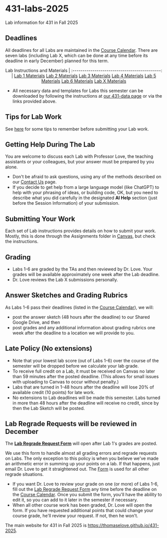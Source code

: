 # 431-labs-2025

Lab information for 431 in Fall 2025

## Deadlines

All deadlines for all Labs are maintained in the [Course Calendar](https://thomaselove.github.io/431-2025/calendar.html). There are seven labs (including Lab X, which can be done at any time before its deadline in early December) planned for this term.

<div align="center">

Lab Instructions and Materials
| :--------------------------------------------: |
[Lab 1 Materials](https://github.com/THOMASELOVE/431-labs-2024/blob/main/lab1/)
[Lab 2 Materials](https://github.com/THOMASELOVE/431-labs-2024/blob/main/lab2/)
[Lab 3 Materials](https://github.com/THOMASELOVE/431-labs-2024/blob/main/lab3/)
[Lab 4 Materials](https://github.com/THOMASELOVE/431-labs-2024/blob/main/lab4/)
[Lab 5 Materials](https://github.com/THOMASELOVE/431-labs-2024/blob/main/lab5/)
[Lab 6 Materials](https://github.com/THOMASELOVE/431-labs-2024/blob/main/lab6/)
[Lab X Materials](https://github.com/THOMASELOVE/431-labs-2025/blob/main/labX/)

</div>

- All necessary data and templates for Labs this semester can be downloaded by following the instructions at [our 431-data page](https://github.com/THOMASELOVE/431-data) or via the links provided above.

## Tips for Lab Work

See [here](tips.md) for some tips to remember before submitting your Lab work.

## Getting Help During The Lab

You are welcome to discuss each Lab with Professor Love, the teaching assistants or your colleagues, but your answer must be prepared by you alone. 

- Don't be afraid to ask questions, using any of the methods described on our [Contact Us](https://thomaselove.github.io/431-2025/contact.html) page.
- If you decide to get help from a large language model (like ChatGPT) to help with your phrasing of ideas, or building code, OK, but you need to describe what you did carefully in the designated **AI Help** section (just before the Session Information) of your submission.

## Submitting Your Work

Each set of Lab instructions provides details on how to submit your work. Mostly, this is done through the Assignments folder in [Canvas](https://canvas.case.edu/), but check the instructions.

## Grading

- Labs 1-6 are graded by the TAs and then reviewed by Dr. Love. Your grades will be available approximately one week after the Lab deadline. 
- Dr. Love reviews the Lab X submissions personally. 
 
## Answer Sketches and Grading Rubrics

As Labs 1-6 pass their deadlines (listed in the [Course Calendar](https://thomaselove.github.io/431-2025/calendar.html)), we will:

- post the answer sketch (48 hours after the deadline) to our Shared Google Drive, and then
- post grades and any additional information about grading rubrics one week after the deadline to a location we will provide to you.

## Late Policy (No extensions)

- Note that your lowest lab score (out of Labs 1-6) over the course of the semester will be dropped before we calculate your lab grade.
- To receive full credit on a Lab, it must be received on Canvas no later than 59 minutes after the posted deadline. (This allows for small issues with uploading to Canvas to occur without penalty.)
- Labs that are turned in 1-48 hours after the deadline will lose 20% of available credit (10 points) for late work.
- No extensions to Lab deadlines will be made this semester. Labs turned in more than 48 hours after the deadline will receive no credit, since by then the Lab Sketch will be posted.

## Lab Regrade Requests will be reviewed in December

The **[Lab Regrade Request Form](https://bit.ly/431-2025-lab-regrade-request)** will open after Lab 1's grades are posted. 

We use this form to handle almost all grading errors and regrade requests on Labs. The only exception to this policy is when you believe we've made an arithmetic error in summing up your points on a lab. If that happens, just email Dr. Love to get it straightened out. The [Form](https://bit.ly/431-2025-lab-regrade-request) is used for all other regrade situations.

- If you want Dr. Love to review your grade on one (or more) of Labs 1-6, fill out the [Lab Regrade Request Form](https://bit.ly/431-2025-lab-regrade-request) any time before the deadline on the [Course Calendar](https://thomaselove.github.io/431-2025/calendar.html). Once you submit the form, you'll have the ability to edit it, so you can add to it later in the semester if necessary.
- When all other course work has been graded, Dr. Love will open the form. If you have requested additional points that could change your course grade, he'll review your request. If not, then he won't. 

The main website for 431 in Fall 2025 is <https://thomaselove.github.io/431-2025>.
